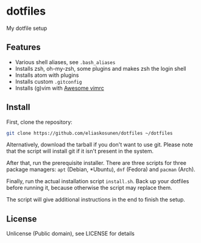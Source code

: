 # dotfiles
My dotfile setup

## Features

* Various shell aliases, see `.bash_aliases`
* Installs zsh, oh-my-zsh, some plugins and makes zsh the login shell
* Installs atom with plugins
* Installs custom `.gitconfig`
* Installs (g)vim with [Awesome vimrc](https://github.com/amix/vimrc)

## Install
First, clone the repository:

```sh
git clone https://github.com/eliaskosunen/dotfiles ~/dotfiles
```

Alternatively, download the tarball if you don't want to use git.
Please note that the script will install git if it isn't present in the system.

After that, run the prerequisite installer. There are three scripts for three package managers: `apt` (Debian, \*Ubuntu), `dnf` (Fedora) and `pacman` (Arch).

Finally, run the actual installation script `install.sh`. Back up your dotfiles before running it, because otherwise the script may replace them.

The script will give additional instructions in the end to finish the setup.

## License

Unlicense (Public domain), see LICENSE for details
